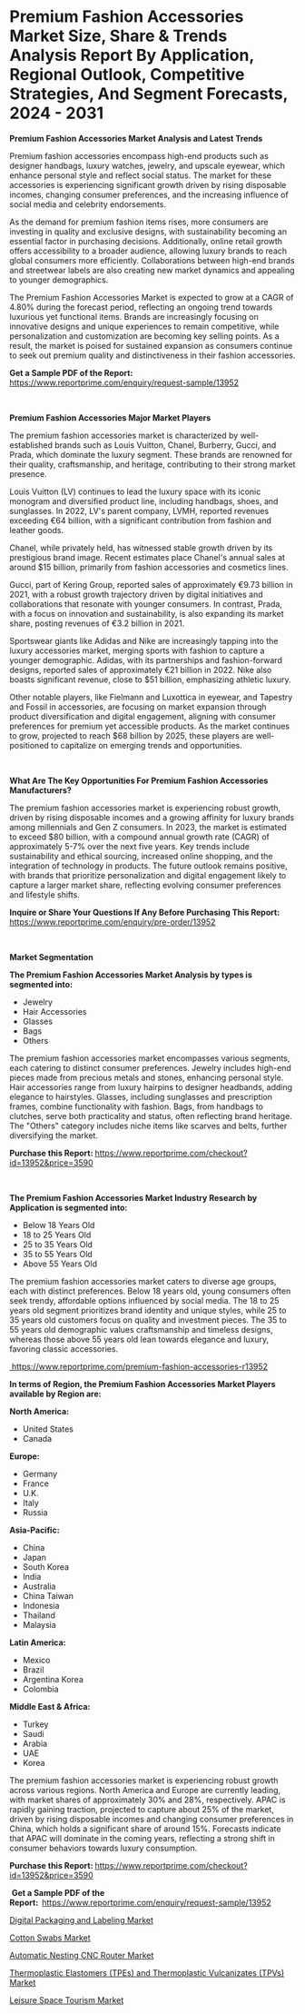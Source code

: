<p><h1>Premium Fashion Accessories Market Size, Share & Trends Analysis Report By Application, Regional Outlook, Competitive Strategies, And Segment Forecasts, 2024 - 2031</h1></p><p><strong>Premium Fashion Accessories Market Analysis and Latest Trends</strong></p>
<p><p>Premium fashion accessories encompass high-end products such as designer handbags, luxury watches, jewelry, and upscale eyewear, which enhance personal style and reflect social status. The market for these accessories is experiencing significant growth driven by rising disposable incomes, changing consumer preferences, and the increasing influence of social media and celebrity endorsements.</p><p>As the demand for premium fashion items rises, more consumers are investing in quality and exclusive designs, with sustainability becoming an essential factor in purchasing decisions. Additionally, online retail growth offers accessibility to a broader audience, allowing luxury brands to reach global consumers more efficiently. Collaborations between high-end brands and streetwear labels are also creating new market dynamics and appealing to younger demographics.</p><p>The Premium Fashion Accessories Market is expected to grow at a CAGR of 4.80% during the forecast period, reflecting an ongoing trend towards luxurious yet functional items. Brands are increasingly focusing on innovative designs and unique experiences to remain competitive, while personalization and customization are becoming key selling points. As a result, the market is poised for sustained expansion as consumers continue to seek out premium quality and distinctiveness in their fashion accessories.</p></p>
<p><strong>Get a Sample PDF of the Report:&nbsp;</strong> <a href="https://www.reportprime.com/enquiry/request-sample/13952">https://www.reportprime.com/enquiry/request-sample/13952</a></p>
<p>&nbsp;</p>
<p><strong>Premium Fashion Accessories Major Market Players</strong></p>
<p><p>The premium fashion accessories market is characterized by well-established brands such as Louis Vuitton, Chanel, Burberry, Gucci, and Prada, which dominate the luxury segment. These brands are renowned for their quality, craftsmanship, and heritage, contributing to their strong market presence. </p><p>Louis Vuitton (LV) continues to lead the luxury space with its iconic monogram and diversified product line, including handbags, shoes, and sunglasses. In 2022, LV's parent company, LVMH, reported revenues exceeding €64 billion, with a significant contribution from fashion and leather goods.</p><p>Chanel, while privately held, has witnessed stable growth driven by its prestigious brand image. Recent estimates place Chanel's annual sales at around $15 billion, primarily from fashion accessories and cosmetics lines. </p><p>Gucci, part of Kering Group, reported sales of approximately €9.73 billion in 2021, with a robust growth trajectory driven by digital initiatives and collaborations that resonate with younger consumers. In contrast, Prada, with a focus on innovation and sustainability, is also expanding its market share, posting revenues of €3.2 billion in 2021.</p><p>Sportswear giants like Adidas and Nike are increasingly tapping into the luxury accessories market, merging sports with fashion to capture a younger demographic. Adidas, with its partnerships and fashion-forward designs, reported sales of approximately €21 billion in 2022. Nike also boasts significant revenue, close to $51 billion, emphasizing athletic luxury. </p><p>Other notable players, like Fielmann and Luxottica in eyewear, and Tapestry and Fossil in accessories, are focusing on market expansion through product diversification and digital engagement, aligning with consumer preferences for premium yet accessible products. As the market continues to grow, projected to reach $68 billion by 2025, these players are well-positioned to capitalize on emerging trends and opportunities.</p></p>
<p>&nbsp;</p>
<p><strong>What Are The Key Opportunities For Premium Fashion Accessories Manufacturers?</strong></p>
<p><p>The premium fashion accessories market is experiencing robust growth, driven by rising disposable incomes and a growing affinity for luxury brands among millennials and Gen Z consumers. In 2023, the market is estimated to exceed $80 billion, with a compound annual growth rate (CAGR) of approximately 5-7% over the next five years. Key trends include sustainability and ethical sourcing, increased online shopping, and the integration of technology in products. The future outlook remains positive, with brands that prioritize personalization and digital engagement likely to capture a larger market share, reflecting evolving consumer preferences and lifestyle shifts.</p></p>
<p><strong>Inquire or Share Your Questions If Any Before Purchasing This Report:</strong> <a href="https://www.reportprime.com/enquiry/pre-order/13952">https://www.reportprime.com/enquiry/pre-order/13952</a></p>
<p>&nbsp;</p>
<p><strong>Market Segmentation</strong></p>
<p><strong>The Premium Fashion Accessories Market Analysis by types is segmented into:</strong></p>
<p><ul><li>Jewelry</li><li>Hair Accessories</li><li>Glasses</li><li>Bags</li><li>Others</li></ul></p>
<p><p>The premium fashion accessories market encompasses various segments, each catering to distinct consumer preferences. Jewelry includes high-end pieces made from precious metals and stones, enhancing personal style. Hair accessories range from luxury hairpins to designer headbands, adding elegance to hairstyles. Glasses, including sunglasses and prescription frames, combine functionality with fashion. Bags, from handbags to clutches, serve both practicality and status, often reflecting brand heritage. The "Others" category includes niche items like scarves and belts, further diversifying the market.</p></p>
<p><strong>Purchase this Report:&nbsp;</strong><a href="https://www.reportprime.com/checkout?id=13952&price=3590">https://www.reportprime.com/checkout?id=13952&price=3590</a></p>
<p>&nbsp;</p>
<p><strong>The Premium Fashion Accessories Market Industry Research by Application is segmented into:</strong></p>
<p><ul><li>Below 18 Years Old</li><li>18 to 25 Years Old</li><li>25 to 35 Years Old</li><li>35 to 55 Years Old</li><li>Above 55 Years Old</li></ul></p>
<p><p>The premium fashion accessories market caters to diverse age groups, each with distinct preferences. Below 18 years old, young consumers often seek trendy, affordable options influenced by social media. The 18 to 25 years old segment prioritizes brand identity and unique styles, while 25 to 35 years old customers focus on quality and investment pieces. The 35 to 55 years old demographic values craftsmanship and timeless designs, whereas those above 55 years old lean towards elegance and luxury, favoring classic accessories.</p></p>
<p><a href="https://www.reportprime.com/premium-fashion-accessories-r13952">&nbsp;https://www.reportprime.com/premium-fashion-accessories-r13952</a></p>
<p><strong>In terms of Region, the Premium Fashion Accessories Market Players available by Region are:</strong></p>
<p>
    <p> <strong> North America: </strong>
        <ul>
            <li>United States</li>
            <li>Canada</li>
        </ul>
        </p> 
    <p> <strong> Europe: </strong>
        <ul>
            <li>Germany</li>
            <li>France</li>
            <li>U.K.</li>
            <li>Italy</li>
            <li>Russia</li>
        </ul>
        </p> 
    <p> <strong> Asia-Pacific: </strong>
        <ul>
            <li>China</li>
            <li>Japan</li>
            <li>South Korea</li>
            <li>India</li>
            <li>Australia</li>
            <li>China Taiwan</li>
            <li>Indonesia</li>
            <li>Thailand</li>
            <li>Malaysia</li>
        </ul>
        </p> 
    <p> <strong> Latin America: </strong>
        <ul>
            <li>Mexico</li>
            <li>Brazil</li>
            <li>Argentina Korea</li>
            <li>Colombia</li>
        </ul>
        </p> 
    <p> <strong> Middle East & Africa: </strong>
        <ul>
            <li>Turkey</li>
            <li>Saudi</li>
            <li>Arabia</li>
            <li>UAE</li>
            <li>Korea</li>
        </ul>
    </p>
    </p>
<p><p>The premium fashion accessories market is experiencing robust growth across various regions. North America and Europe are currently leading, with market shares of approximately 30% and 28%, respectively. APAC is rapidly gaining traction, projected to capture about 25% of the market, driven by rising disposable incomes and changing consumer preferences in China, which holds a significant share of around 15%. Forecasts indicate that APAC will dominate in the coming years, reflecting a strong shift in consumer behaviors towards luxury consumption.</p></p>
<p><strong>Purchase this Report: </strong><a href="https://www.reportprime.com/checkout?id=13952&price=3590">https://www.reportprime.com/checkout?id=13952&price=3590</a></p>
<p>&nbsp;<strong>Get a Sample PDF of the Report:&nbsp;&nbsp;</strong><a href="https://www.reportprime.com/enquiry/request-sample/13952">https://www.reportprime.com/enquiry/request-sample/13952</a></p>
<p><strong></strong></p>
<p><p><a href="https://github.com/luckyshygirl/Market-Research-Report-List-6/blob/main/digital-packaging-and-labeling-market.md">Digital Packaging and Labeling Market</a></p><p><a href="https://www.linkedin.com/pulse/emerging-market-trends-regional-analysis-cotton-swabs-forecasted-khtof?trackingId=eIsy4N5oS6mwmCId91MLKw%3D%3D">Cotton Swabs Market</a></p><p><a href="https://medium.com/@henrykihn_12939/the-automatic-nesting-cnc-router-market-has-grown-significantly-as-a-result-of-several-important-c7ca0c1f208b">Automatic Nesting CNC Router Market</a></p><p><a href="https://issuu.com/reportprime-2/docs/thermoplastic-elastomers-tpes-and-t_93e31bbbdd208f">Thermoplastic Elastomers (TPEs) and Thermoplastic Vulcanizates (TPVs) Market</a></p><p><a href="https://medium.com/@sac-m/the-leisure-space-tourism-market-report-analyzes-important-operational-and-performance-data-so-05cd33ec3770">Leisure Space Tourism Market</a></p></p>